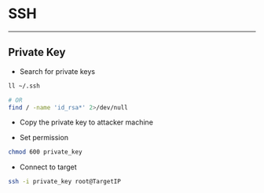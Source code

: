 # SSH
***

## Private Key
- Search for private keys

```sh
ll ~/.ssh

# OR
find / -name 'id_rsa*' 2>/dev/null
```

- Copy the private key to attacker machine

- Set permission
```sh
chmod 600 private_key
```

- Connect to target
```sh
ssh -i private_key root@TargetIP
```
